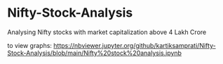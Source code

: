 # Nifty-Stock-Analysis
Analysing Nifty stocks with market capitalization above 4 Lakh Crore


to view graphs: https://nbviewer.jupyter.org/github/kartiksamprati/Nifty-Stock-Analysis/blob/main/Nifty%20stock%20analysis.ipynb 
